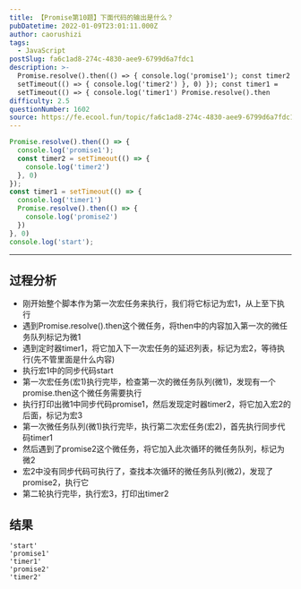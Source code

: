```yaml
---
title: 【Promise第10题】下面代码的输出是什么？
pubDatetime: 2022-01-09T23:01:11.000Z
author: caorushizi
tags:
  - JavaScript
postSlug: fa6c1ad8-274c-4830-aee9-6799d6a7fdc1
description: >-
  Promise.resolve().then(() => { console.log('promise1'); const timer2 =
  setTimeout(() => { console.log('timer2') }, 0) }); const timer1 =
  setTimeout(() => { console.log('timer1') Promise.resolve().then
difficulty: 2.5
questionNumber: 1602
source: https://fe.ecool.fun/topic/fa6c1ad8-274c-4830-aee9-6799d6a7fdc1
---
```


```js
Promise.resolve().then(() => {
  console.log('promise1');
  const timer2 = setTimeout(() => {
    console.log('timer2')
  }, 0)
});
const timer1 = setTimeout(() => {
  console.log('timer1')
  Promise.resolve().then(() => {
    console.log('promise2')
  })
}, 0)
console.log('start');

```

---

## 过程分析

* 刚开始整个脚本作为第一次宏任务来执行，我们将它标记为宏1，从上至下执行
* 遇到Promise.resolve().then这个微任务，将then中的内容加入第一次的微任务队列标记为微1
* 遇到定时器timer1，将它加入下一次宏任务的延迟列表，标记为宏2，等待执行(先不管里面是什么内容)
* 执行宏1中的同步代码start
* 第一次宏任务(宏1)执行完毕，检查第一次的微任务队列(微1)，发现有一个promise.then这个微任务需要执行
* 执行打印出微1中同步代码promise1，然后发现定时器timer2，将它加入宏2的后面，标记为宏3
* 第一次微任务队列(微1)执行完毕，执行第二次宏任务(宏2)，首先执行同步代码timer1
* 然后遇到了promise2这个微任务，将它加入此次循环的微任务队列，标记为微2
* 宏2中没有同步代码可执行了，查找本次循环的微任务队列(微2)，发现了promise2，执行它
* 第二轮执行完毕，执行宏3，打印出timer2

## 结果

```
'start'
'promise1'
'timer1'
'promise2'
'timer2'
```
